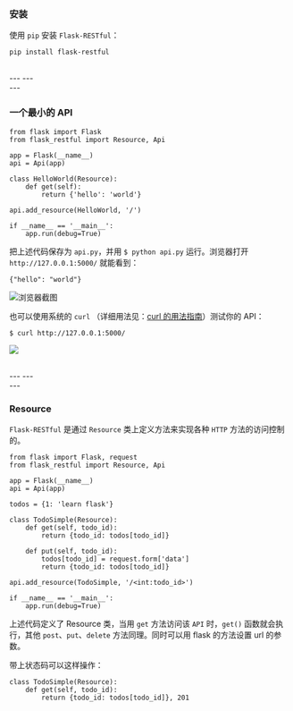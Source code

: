 ### 安装

使用 ``pip`` 安装 ``Flask-RESTful``：

```
pip install flask-restful
```

<br>
---
---
<br>
---

### 一个最小的 API 

```
from flask import Flask
from flask_restful import Resource, Api

app = Flask(__name__)
api = Api(app)

class HelloWorld(Resource):
    def get(self):
        return {'hello': 'world'}

api.add_resource(HelloWorld, '/')

if __name__ == '__main__':
    app.run(debug=True)
```

把上述代码保存为 ``api.py``，并用 ``$ python api.py`` 运行。浏览器打开 ``http://127.0.0.1:5000/`` 就能看到：
```
{"hello": "world"}
```

![浏览器截图](https://upload-images.jianshu.io/upload_images/2070024-d93f6f53ef8dc161.png?imageMogr2/auto-orient/strip%7CimageView2/2/w/1240)


也可以使用系统的 ``curl`` （详细用法见：[curl 的用法指南](http://www.ruanyifeng.com/blog/2019/09/curl-reference.html)）测试你的 API：
```
$ curl http://127.0.0.1:5000/
```

![](https://upload-images.jianshu.io/upload_images/2070024-db1caa1259fd85c3.png?imageMogr2/auto-orient/strip%7CimageView2/2/w/1240)

<br>
---
---
<br>
---

### Resource

``Flask-RESTful`` 是通过 ``Resource`` 类上定义方法来实现各种 ``HTTP`` 方法的访问控制的。

```
from flask import Flask, request
from flask_restful import Resource, Api

app = Flask(__name__)
api = Api(app)

todos = {1: 'learn flask'}

class TodoSimple(Resource):
    def get(self, todo_id):
        return {todo_id: todos[todo_id]}

    def put(self, todo_id):
        todos[todo_id] = request.form['data']
        return {todo_id: todos[todo_id]}

api.add_resource(TodoSimple, '/<int:todo_id>')

if __name__ == '__main__':
    app.run(debug=True)
```

上述代码定义了 Resource 类，当用 ``get`` 方法访问该 ``API`` 时，``get()`` 函数就会执行，其他 ``post``、``put``、``delete`` 方法同理。同时可以用 flask 的方法设置 url 的参数。

带上状态码可以这样操作：
```
class TodoSimple(Resource):
    def get(self, todo_id):
        return {todo_id: todos[todo_id]}, 201
```
